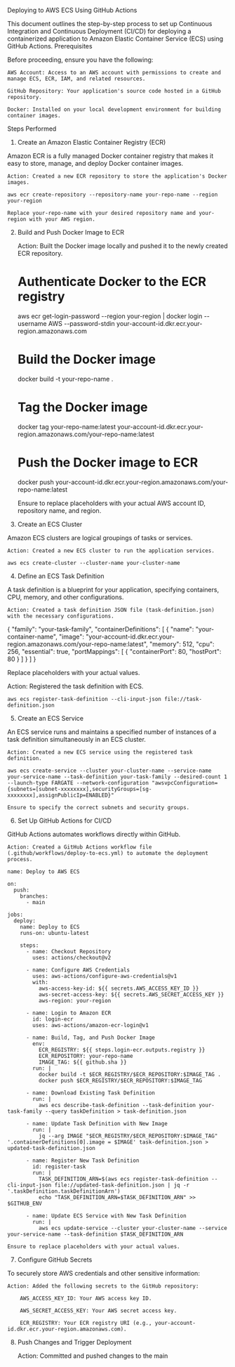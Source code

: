 Deploying to AWS ECS Using GitHub Actions

This document outlines the step-by-step process to set up Continuous Integration and Continuous Deployment (CI/CD) for deploying a containerized application to Amazon Elastic Container Service (ECS) using GitHub Actions.
Prerequisites

Before proceeding, ensure you have the following:

    AWS Account: Access to an AWS account with permissions to create and manage ECS, ECR, IAM, and related resources.

    GitHub Repository: Your application's source code hosted in a GitHub repository.

    Docker: Installed on your local development environment for building container images.

Steps Performed
1. Create an Amazon Elastic Container Registry (ECR)

Amazon ECR is a fully managed Docker container registry that makes it easy to store, manage, and deploy Docker container images.

    Action: Created a new ECR repository to store the application's Docker images.

    aws ecr create-repository --repository-name your-repo-name --region your-region

    Replace your-repo-name with your desired repository name and your-region with your AWS region.

2. Build and Push Docker Image to ECR

    Action: Built the Docker image locally and pushed it to the newly created ECR repository.

    # Authenticate Docker to the ECR registry
    aws ecr get-login-password --region your-region | docker login --username AWS --password-stdin your-account-id.dkr.ecr.your-region.amazonaws.com

    # Build the Docker image
    docker build -t your-repo-name .

    # Tag the Docker image
    docker tag your-repo-name:latest your-account-id.dkr.ecr.your-region.amazonaws.com/your-repo-name:latest

    # Push the Docker image to ECR
    docker push your-account-id.dkr.ecr.your-region.amazonaws.com/your-repo-name:latest

    Ensure to replace placeholders with your actual AWS account ID, repository name, and region.

3. Create an ECS Cluster

Amazon ECS clusters are logical groupings of tasks or services.

    Action: Created a new ECS cluster to run the application services.

    aws ecs create-cluster --cluster-name your-cluster-name

4. Define an ECS Task Definition

A task definition is a blueprint for your application, specifying containers, CPU, memory, and other configurations.

    Action: Created a task definition JSON file (task-definition.json) with the necessary configurations.

{
  "family": "your-task-family",
  "containerDefinitions": [
    {
      "name": "your-container-name",
      "image": "your-account-id.dkr.ecr.your-region.amazonaws.com/your-repo-name:latest",
      "memory": 512,
      "cpu": 256,
      "essential": true,
      "portMappings": [
        {
          "containerPort": 80,
          "hostPort": 80
        }
      ]
    }
  ]
}

Replace placeholders with your actual values.

Action: Registered the task definition with ECS.

    aws ecs register-task-definition --cli-input-json file://task-definition.json

5. Create an ECS Service

An ECS service runs and maintains a specified number of instances of a task definition simultaneously in an ECS cluster.

    Action: Created a new ECS service using the registered task definition.

    aws ecs create-service --cluster your-cluster-name --service-name your-service-name --task-definition your-task-family --desired-count 1 --launch-type FARGATE --network-configuration "awsvpcConfiguration={subnets=[subnet-xxxxxxxx],securityGroups=[sg-xxxxxxxx],assignPublicIp=ENABLED}"

    Ensure to specify the correct subnets and security groups.

6. Set Up GitHub Actions for CI/CD

GitHub Actions automates workflows directly within GitHub.

    Action: Created a GitHub Actions workflow file (.github/workflows/deploy-to-ecs.yml) to automate the deployment process.

    name: Deploy to AWS ECS

    on:
      push:
        branches:
          - main

    jobs:
      deploy:
        name: Deploy to ECS
        runs-on: ubuntu-latest

        steps:
          - name: Checkout Repository
            uses: actions/checkout@v2

          - name: Configure AWS Credentials
            uses: aws-actions/configure-aws-credentials@v1
            with:
              aws-access-key-id: ${{ secrets.AWS_ACCESS_KEY_ID }}
              aws-secret-access-key: ${{ secrets.AWS_SECRET_ACCESS_KEY }}
              aws-region: your-region

          - name: Login to Amazon ECR
            id: login-ecr
            uses: aws-actions/amazon-ecr-login@v1

          - name: Build, Tag, and Push Docker Image
            env:
              ECR_REGISTRY: ${{ steps.login-ecr.outputs.registry }}
              ECR_REPOSITORY: your-repo-name
              IMAGE_TAG: ${{ github.sha }}
            run: |
              docker build -t $ECR_REGISTRY/$ECR_REPOSITORY:$IMAGE_TAG .
              docker push $ECR_REGISTRY/$ECR_REPOSITORY:$IMAGE_TAG

          - name: Download Existing Task Definition
            run: |
              aws ecs describe-task-definition --task-definition your-task-family --query taskDefinition > task-definition.json

          - name: Update Task Definition with New Image
            run: |
              jq --arg IMAGE "$ECR_REGISTRY/$ECR_REPOSITORY:$IMAGE_TAG" '.containerDefinitions[0].image = $IMAGE' task-definition.json > updated-task-definition.json

          - name: Register New Task Definition
            id: register-task
            run: |
              TASK_DEFINITION_ARN=$(aws ecs register-task-definition --cli-input-json file://updated-task-definition.json | jq -r '.taskDefinition.taskDefinitionArn')
              echo "TASK_DEFINITION_ARN=$TASK_DEFINITION_ARN" >> $GITHUB_ENV

          - name: Update ECS Service with New Task Definition
            run: |
              aws ecs update-service --cluster your-cluster-name --service your-service-name --task-definition $TASK_DEFINITION_ARN

    Ensure to replace placeholders with your actual values.

7. Configure GitHub Secrets

To securely store AWS credentials and other sensitive information:

    Action: Added the following secrets to the GitHub repository:

        AWS_ACCESS_KEY_ID: Your AWS access key ID.

        AWS_SECRET_ACCESS_KEY: Your AWS secret access key.

        ECR_REGISTRY: Your ECR registry URI (e.g., your-account-id.dkr.ecr.your-region.amazonaws.com).

8. Push Changes and Trigger Deployment

    Action: Committed and pushed changes to the main
